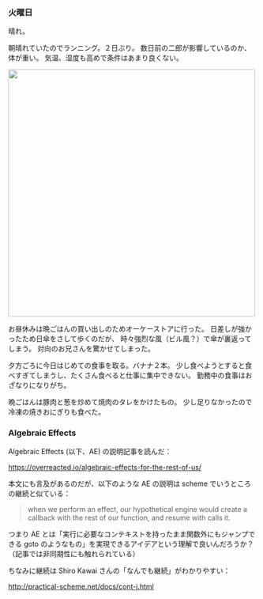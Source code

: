 ### 火曜日

晴れ。

朝晴れていたのでランニング。２日ぶり。
数日前の二郎が影響しているのか、体が重い。
気温、湿度も高めで条件はあまり良くない。

<img src="https://i.imgur.com/zNCDi2R.jpg" width="500">

お昼休みは晩ごはんの買い出しのためオーケーストアに行った。
日差しが強かったため日傘をさして歩くのだが、
時々強烈な風（ビル風？）で傘が裏返ってしまう。
対向のお兄さんを驚かせてしまった。

夕方ごろに今日はじめての食事を取る。バナナ２本。
少し食べようとすると食べすぎてしまうし、たくさん食べると仕事に集中できない。
勤務中の食事はおざなりになりがち。

晩ごはんは豚肉と葱を炒めて焼肉のタレをかけたもの。
少し足りなかったので冷凍の焼きおにぎりも食べた。

### Algebraic Effects

Algebraic Effects (以下、AE) の説明記事を読んだ：

https://overreacted.io/algebraic-effects-for-the-rest-of-us/

本文にも言及があるのだが、以下のような AE の説明は scheme でいうところの継続と似ている：

> when we perform an effect, our hypothetical engine would create a callback with the rest of our function, and resume with calls it.

つまり AE とは「実行に必要なコンテキストを持ったまま関数外にもジャンプできる goto のようなもの」を実現できるアイデアという理解で良いんだろうか？（記事では非同期性にも触れられている）

ちなみに継続は Shiro Kawai さんの「なんでも継続」がわかりやすい：

http://practical-scheme.net/docs/cont-j.html